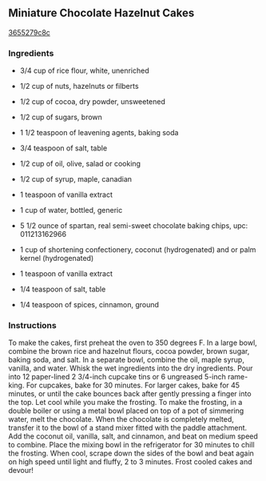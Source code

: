## Miniature Chocolate Hazelnut Cakes

[3655279c8c](http://www.cookstr.com/recipes/miniature-chocolate-hazelnut-cakes)

### Ingredients

 - 3/4 cup of rice flour, white, unenriched

 - 1/2 cup of nuts, hazelnuts or filberts

 - 1/2 cup of cocoa, dry powder, unsweetened

 - 1/2 cup of sugars, brown

 - 1 1/2 teaspoon of leavening agents, baking soda

 - 3/4 teaspoon of salt, table

 - 1/2 cup of oil, olive, salad or cooking

 - 1/2 cup of syrup, maple, canadian

 - 1 teaspoon of vanilla extract

 - 1 cup of water, bottled, generic

 - 5 1/2 ounce of spartan, real semi-sweet chocolate baking chips, upc: 011213162966

 - 1 cup of shortening confectionery, coconut (hydrogenated) and or palm kernel (hydrogenated)

 - 1 teaspoon of vanilla extract

 - 1/4 teaspoon of salt, table

 - 1/4 teaspoon of spices, cinnamon, ground

### Instructions

To make the cakes, first preheat the oven to 350 degrees F. In a large bowl, combine the brown rice and hazelnut flours, cocoa powder, brown sugar, baking soda, and salt. In a separate bowl, combine the oil, maple syrup, vanilla, and water. Whisk the wet ingredients into the dry ingredients. Pour into 12 paper-lined 2 3/4-inch cupcake tins or 6 ungreased 5-inch rame-king. For cupcakes, bake for 30 minutes. For larger cakes, bake for 45 minutes, or until the cake bounces back after gently pressing a finger into the top. Let cool while you make the frosting. To make the frosting, in a double boiler or using a metal bowl placed on top of a pot of simmering water, melt the chocolate. When the chocolate is completely melted, transfer it to the bowl of a stand mixer fitted with the paddle attachment. Add the coconut oil, vanilla, salt, and cinnamon, and beat on medium speed to combine. Place the mixing bowl in the refrigerator for 30 minutes to chill the frosting. When cool, scrape down the sides of the bowl and beat again on high speed until light and fluffy, 2 to 3 minutes. Frost cooled cakes and devour!